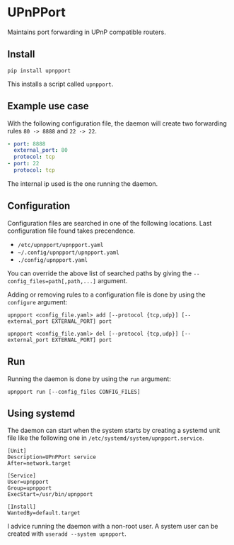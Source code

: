 # UPnPPort

Maintains port forwarding in UPnP compatible routers.

## Install

```
pip install upnpport
```

This installs a script called `upnpport`.

## Example use case

With the following configuration file, the daemon will create two
forwarding rules `80 -> 8888` and `22 -> 22`.

```yaml
- port: 8888
  external_port: 80
  protocol: tcp
- port: 22
  protocol: tcp
```

The internal ip used is the one running the daemon.

## Configuration

Configuration files are searched in one of the following
locations. Last configuration file found takes precendence.
* `/etc/upnpport/upnpport.yaml`
* `~/.config/upnpport/upnpport.yaml`
* `./config/upnpport.yaml`

You can override the above list of searched paths by giving the
`--config_files=path[,path,...]` argument.

Adding or removing rules to a configuration file is done by using the
`configure` argument:

```
upnpport <config_file.yaml> add [--protocol {tcp,udp}] [--external_port EXTERNAL_PORT] port

upnpport <config_file.yaml> del [--protocol {tcp,udp}] [--external_port EXTERNAL_PORT] port
```

## Run

Running the daemon is done by using the `run` argument:

```
upnpport run [--config_files CONFIG_FILES]
```

## Using systemd

The daemon can start when the system starts by creating a systemd unit
file like the following one in `/etc/systemd/system/upnpport.service`.

```
[Unit]
Description=UPnPPort service
After=network.target

[Service]
User=upnpport
Group=upnpport
ExecStart=/usr/bin/upnpport

[Install]
WantedBy=default.target
```

I advice running the daemon with a non-root user. A system user can be
created with `useradd --system upnpport`.
